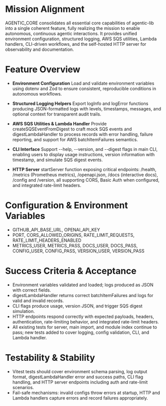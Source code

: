 # Mission Alignment

AGENTIC_CORE consolidates all essential core capabilities of agentic-lib into a single coherent feature, fully realizing the mission to enable autonomous, continuous agentic interactions. It provides unified environment configuration, structured logging, AWS SQS utilities, Lambda handlers, CLI-driven workflows, and the self-hosted HTTP server for observability and documentation.

# Feature Overview

- **Environment Configuration**
  Load and validate environment variables using dotenv and Zod to ensure consistent, reproducible conditions in autonomous workflows.

- **Structured Logging Helpers**
  Export logInfo and logError functions producing JSON-formatted logs with levels, timestamps, messages, and optional context for transparent audit trails.

- **AWS SQS Utilities & Lambda Handler**
  Provide createSQSEventFromDigest to craft mock SQS events and digestLambdaHandler to process records with error handling, failure reporting, and support for AWS batchItemFailures semantics.

- **CLI Interface**
  Support --help, --version, and --digest flags in main CLI, enabling users to display usage instructions, version information with timestamp, and simulate SQS digest events.

- **HTTP Server**
  startServer function exposing critical endpoints: /health, /metrics (Prometheus metrics), /openapi.json, /docs (interactive docs), /config and /version, all supporting CORS, Basic Auth when configured, and integrated rate-limit headers.

# Configuration & Environment Variables

- GITHUB_API_BASE_URL, OPENAI_API_KEY  
- PORT, CORS_ALLOWED_ORIGINS, RATE_LIMIT_REQUESTS, RATE_LIMIT_HEADERS_ENABLED  
- METRICS_USER, METRICS_PASS, DOCS_USER, DOCS_PASS, CONFIG_USER, CONFIG_PASS, VERSION_USER, VERSION_PASS

# Success Criteria & Acceptance

- Environment variables validated and loaded; logs produced as JSON with correct fields.
- digestLambdaHandler returns correct batchItemFailures and logs for valid and invalid records.
- CLI flags produce usage, version JSON, and trigger SQS digest simulation.
- HTTP endpoints respond correctly with expected payloads, headers, authentication, rate-limiting behavior, and integrated rate-limit headers.
- All existing tests for server, main import, and module index continue to pass; new tests added to cover logging, config validation, CLI, and Lambda handler.

# Testability & Stability

- Vitest tests should cover environment schema parsing, log output format, digestLambdaHandler error and success paths, CLI flag handling, and HTTP server endpoints including auth and rate-limit scenarios.
- Fail-safe mechanisms: invalid configs throw errors at startup, HTTP and Lambda handlers capture errors and record failures appropriately.
